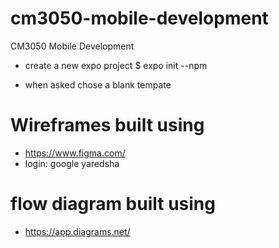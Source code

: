 # cm3050-mobile-development
CM3050 Mobile Development

- create a new expo project
$ expo init --npm

- when asked chose a blank tempate

# Wireframes built using
- https://www.figma.com/
- login: google yaredsha

# flow diagram built using
- https://app.diagrams.net/
